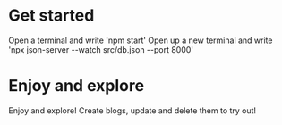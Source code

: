 # Get started
Open a terminal and write 'npm start'
Open up a new terminal and write 'npx json-server --watch src/db.json --port 8000'

# Enjoy and explore
Enjoy and explore! Create blogs, update and delete them to try out!
